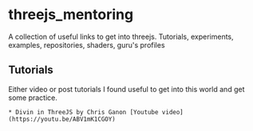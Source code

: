 # threejs_mentoring
A collection of useful links to get into threejs. Tutorials, experiments, examples, repositories, shaders, guru's profiles

## Tutorials
Either video or post tutorials I found useful to get into this world and get some practice.

	* Divin in ThreeJS by Chris Ganon [Youtube video](https://youtu.be/ABV1mK1CGOY)

